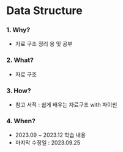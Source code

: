 # Data Structure

### 1. Why? 
  - 자료 구조 정리 용 및 공부       

### 2. What? 
  - 자료 구조

### 3. How?
  - 참고 서적 : 쉽게 배우는 자료구조 with 파이썬

### 4. When?
  - 2023.09 ~ 2023.12 학습 내용
  - 마지막 수정일 : 2023.09.25
